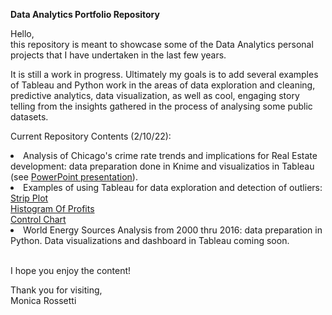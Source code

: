 <b>Data Analytics Portfolio Repository</b>

<p> Hello, <br/>
this repository is meant to showcase some of the Data Analytics personal projects that I have undertaken in the last few years.<br/> 
<p>It is still a work in progress. Ultimately my goals is to add several examples of Tableau and Python work in the areas of data exploration and cleaning, predictive analytics, data visualization, as well as cool, engaging story telling from the insights gathered in the process of analysing some public datasets.
  
<p>Current Repository Contents (2/10/22):
   <li> Analysis of Chicago's crime rate trends and implications for Real Estate development: data preparation done in Knime and visualizatios in Tableau (see <a href="https://docs.google.com/presentation/d/1WZDgabfWSKs8JU47x6Jur5nELj4j6Z9Q/edit?usp=sharing&ouid=111269397538579219547&rtpof=true&sd=true">PowerPoint presentation</a>).</li>
  <li> Examples of using Tableau for data exploration and detection of outliers: 
     <br><a href="https://public.tableau.com/app/profile/monica.rossetti/viz/DetectingOutliers_16454693254450/StripPlot?publish=yes">Strip Plot</a>  
     <br><a href="https://public.tableau.com/app/profile/monica.rossetti/viz/DetectingOutliers_16454693254450/HistogramofProfit?publish=yes">Histogram Of Profits</a> 
     <br><A href="https://public.tableau.com/app/profile/monica.rossetti/viz/OutliersExploration-ControlChart/ControlChart?publish=yes">Control Chart</a>  
   </li>
   <li> World Energy Sources Analysis from 2000 thru 2016: data preparation in Python. Data visualizations and dashboard in Tableau coming soon.</li>
<BR/>
<p>I hope you enjoy the content! <br/>
<p>Thank you for visiting,<br/> 
Monica Rossetti
